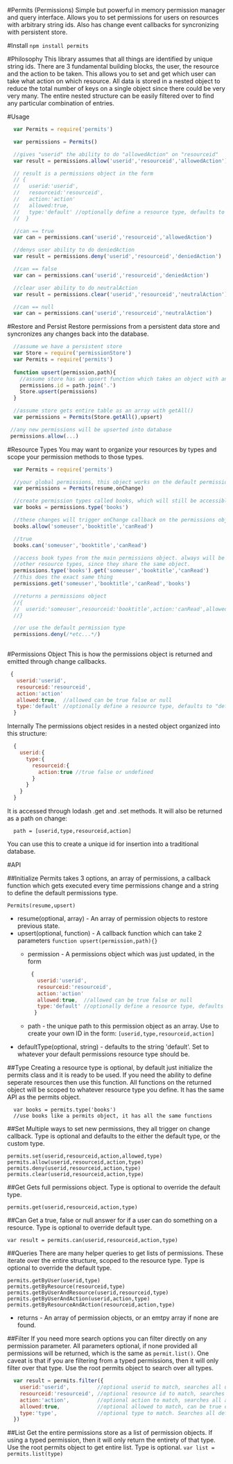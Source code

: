 #Permits (Permissions)
Simple but powerful in memory permission manager and query interface.
Allows you to set permissions for users on resources with arbitrary string ids.
Also has change event callbacks for syncronizing with persistent store.

#Install
`npm install permits`

#Philosophy
This library assumes that all things are identified by unique string ids. 
There are 3 fundamental building blocks, the user, the resource and the action to be taken.
This allows you to set and get which user can take what action on which resource.
All data is stored in a nested object to reduce the total number of keys on a single object since there could be very very many.
The entire nested structure can be easily filtered over to find any particular combination of entries. 

#Usage
```js
  var Permits = require('permits')

  var permissions = Permits()

  //gives "userid" the ability to do "allowedAction" on "resourceid"
  var result = permissions.allow('userid','resourceid','allowedAction')

  // result is a permissions object in the form 
  // { 
  //   userid:'userid',
  //   resourceid:'resourceid',
  //   action:'action'
  //   allowed:true,
  //   type:'default' //optionally define a resource type, defaults to "default"
  //  }

  //can == true
  var can = permissions.can('userid','resourceid','allowedAction')

  //denys user ability to do deniedAction
  var result = permissions.deny('userid','resourceid','deniedAction')

  //can == false
  var can = permissions.can('userid','resourceid','deniedAction')

  //clear user ability to do neutralAction
  var result = permissions.clear('userid','resourceid','neutralAction')

  //can == null
  var can = permissions.can('userid','resourceid','neutralAction')
```

#Restore and Persist
Restore permissions from a persistent data store and syncronizes any changes back into the database.
```js
  //assume we have a persistent store
  var Store = require('permissionStore')
  var Permits = require('permits')
  
  function upsert(permission,path){
    //assume store has an upsert function which takes an object with an id property
    permissions.id = path.join('.')
    Store.upsert(permissions)
  }

  //assume store gets entire table as an array with getAll()
  var permissions = Permits(Store.getAll(),upsert)

 //any new permissions will be upserted into database
 permissions.allow(...)

```

#Resource Types
You may want to organize your resources by types and scope your permission methods to those types.
```js
  var Permits = require('permits')

  //your global permissions, this object works on the default permission type: 'default'
  var permissions = Permits(resume,onChange)

  //create permission types called books, which will still be accessible from the permissions object.
  var books = permissions.type('books')

  //these changes will trigger onChange callback on the permissions object
  books.allow('someuser','booktitle','canRead')

  //true
  books.can('someuser','booktitle','canRead')

  //access book types from the main permissions object. always will be consistent with
  //other resource types, since they share the same object.
  permissions.type('books').get('someuser','booktitle','canRead')
  //this does the exact same thing
  permissions.get('someuser','booktitle','canRead','books')

  //returns a permissions object
  //{
  //  userid:'someuser',resourceid:'booktitle',action:'canRead',allowed:true, type:'books'
  //}

  //or use the default permission type
  permissions.deny(/*etc...*/)
  
```
#Permissions Object
This is how the permissions object is returned and emitted through change callbacks.

```js
 { 
   userid:'userid',
   resourceid:'resourceid',
   action:'action'
   allowed:true,  //allowed can be true false or null
   type:'default' //optionally define a resource type, defaults to "default"
  }
```

Internally The permissions object resides in a nested object organized into this structure:
```js
  {
    userid:{
      type:{
        resourceid:{
          action:true //true false or undefined
        }
      }
    }
  }
```
It is accessed through lodash .get and .set methods. It will also be returned as a path on change:

```
  path = [userid,type,resourceid,action]

```
You can use this to create a unique id for insertion into a traditional database. 

#API

##Initialize
Permits takes 3 options, an array of permissions, a callback function which gets executed every time permissions change and a string to define the default permissions type.

`Permits(resume,upsert)`

- resume(optional, array) - An array of permission objects to restore previous state.
- upsert(optional, function) - A callback function which can take 2 parameters
  `function upsert(permission,path){}`
  - permission - A permissions object which was just updated, in the form 

    ```js
     { 
       userid:'userid',
       resourceid:'resourceid',
       action:'action'
       allowed:true,  //allowed can be true false or null
       type:'default' //optionally define a resource type, defaults to "default"
      }
    ```

   - path - the unique path to this permission object as an array. Use to create your own ID in the form:
     `[userid,type,resourceid,action]`
- defaultType(optional, string) - defaults to the string 'default'. Set to whatever your default permissions resource type should be.

##Type
Creating a resource type is optional, by default just initialize the permits class and it is ready to be used.
If you need the ability to define seperate resources then use this function. All functions on the returned object
will be scoped to whatever resource type you define.  It has the same API as the permits object.

```
  var books = permits.type('books')
  //use books like a permits object, it has all the same functions
```

##Set
Multiple ways to set new permissions, they all trigger on change callback. Type is optional and defaults to
the either the default type, or the custom type.

`permits.set(userid,resourceid,action,allowed,type)`   
`permits.allow(userid,resourceid,action,type)`   
`permits.deny(userid,resourceid,action,type)`   
`permits.clear(userid,resourceid,action,type)`   

##Get
Gets full permissions object. Type is optional to override the default type.

`permits.get(userid,resourceid,action,type)`

##Can
Get a true, false or null answer for if a user can do something on a resource.  Type is optional to override default type.

`var result = permits.can(userid,resourceid,action,type)`

##Queries
There are many helper queries to get lists of permissions. These iterate over the entire structure, scoped to the resource type. Type is optional
to override the default type.

`permits.getByUser(userid,type)`   
`permits.getByResource(resourceid,type)`   
`permits.getByUserAndResource(userid,resourceid,type)`   
`permits.getByUserAndAction(userid,action,type)`   
`permits.getByResourceAndAction(resourceid,action,type)`   
   
- returns - An array of permission objects, or an emtpy array if none are found.

##Filter
If you need more search options you can filter directly on any permission parameter. All parameters
optional, if none provided all permissions will be returned, which is the same as `permit.list()`.
One caveat is that if you are filtering from a typed permissions, then it will only filter over that type.
Use the root permits object to search over all types.
 
```js
  var result = permits.filter({
    userid:'userid',         //optional userid to match, searches all users if omitted.
    resourceid:'resourceid', //optional resource id to match, searches all resources if omitted.
    action:'action',         //optional action to match, searches all actions if omitted.
    allowed:true,            //optional allowed to match, can be true or false. Searches all allowed states if omitted.
    type:'type',             //optional type to match. Searches all default type if omitted.
  })
```

##List
Get the entire permissions store as a list of permission objects. If using a typed permission, then it will only return 
the entirety of that type. Use the root permits object to get entire list. Type is optional.
`var list = permits.list(type)`

